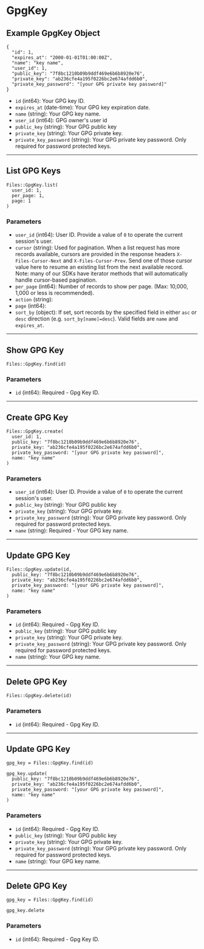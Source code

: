 # GpgKey

## Example GpgKey Object

```
{
  "id": 1,
  "expires_at": "2000-01-01T01:00:00Z",
  "name": "key name",
  "user_id": 1,
  "public_key": "7f8bc1210b09b9ddf469e6b6b8920e76",
  "private_key": "ab236cfe4a195f0226bc2e674afdd6b0",
  "private_key_password": "[your GPG private key password]"
}
```

* `id` (int64): Your GPG key ID.
* `expires_at` (date-time): Your GPG key expiration date.
* `name` (string): Your GPG key name.
* `user_id` (int64): GPG owner's user id
* `public_key` (string): Your GPG public key
* `private_key` (string): Your GPG private key.
* `private_key_password` (string): Your GPG private key password. Only required for password protected keys.


---

## List GPG Keys

```
Files::GpgKey.list(
  user_id: 1, 
  per_page: 1, 
  page: 1
)
```

### Parameters

* `user_id` (int64): User ID.  Provide a value of `0` to operate the current session's user.
* `cursor` (string): Used for pagination.  When a list request has more records available, cursors are provided in the response headers `X-Files-Cursor-Next` and `X-Files-Cursor-Prev`.  Send one of those cursor value here to resume an existing list from the next available record.  Note: many of our SDKs have iterator methods that will automatically handle cursor-based pagination.
* `per_page` (int64): Number of records to show per page.  (Max: 10,000, 1,000 or less is recommended).
* `action` (string): 
* `page` (int64): 
* `sort_by` (object): If set, sort records by the specified field in either `asc` or `desc` direction (e.g. `sort_by[name]=desc`). Valid fields are `name` and `expires_at`.


---

## Show GPG Key

```
Files::GpgKey.find(id)
```

### Parameters

* `id` (int64): Required - Gpg Key ID.


---

## Create GPG Key

```
Files::GpgKey.create(
  user_id: 1, 
  public_key: "7f8bc1210b09b9ddf469e6b6b8920e76", 
  private_key: "ab236cfe4a195f0226bc2e674afdd6b0", 
  private_key_password: "[your GPG private key password]", 
  name: "key name"
)
```

### Parameters

* `user_id` (int64): User ID.  Provide a value of `0` to operate the current session's user.
* `public_key` (string): Your GPG public key
* `private_key` (string): Your GPG private key.
* `private_key_password` (string): Your GPG private key password. Only required for password protected keys.
* `name` (string): Required - Your GPG key name.


---

## Update GPG Key

```
Files::GpgKey.update(id, 
  public_key: "7f8bc1210b09b9ddf469e6b6b8920e76", 
  private_key: "ab236cfe4a195f0226bc2e674afdd6b0", 
  private_key_password: "[your GPG private key password]", 
  name: "key name"
)
```

### Parameters

* `id` (int64): Required - Gpg Key ID.
* `public_key` (string): Your GPG public key
* `private_key` (string): Your GPG private key.
* `private_key_password` (string): Your GPG private key password. Only required for password protected keys.
* `name` (string): Your GPG key name.


---

## Delete GPG Key

```
Files::GpgKey.delete(id)
```

### Parameters

* `id` (int64): Required - Gpg Key ID.


---

## Update GPG Key

```
gpg_key = Files::GpgKey.find(id)

gpg_key.update(
  public_key: "7f8bc1210b09b9ddf469e6b6b8920e76",
  private_key: "ab236cfe4a195f0226bc2e674afdd6b0",
  private_key_password: "[your GPG private key password]",
  name: "key name"
)
```

### Parameters

* `id` (int64): Required - Gpg Key ID.
* `public_key` (string): Your GPG public key
* `private_key` (string): Your GPG private key.
* `private_key_password` (string): Your GPG private key password. Only required for password protected keys.
* `name` (string): Your GPG key name.


---

## Delete GPG Key

```
gpg_key = Files::GpgKey.find(id)

gpg_key.delete
```

### Parameters

* `id` (int64): Required - Gpg Key ID.
